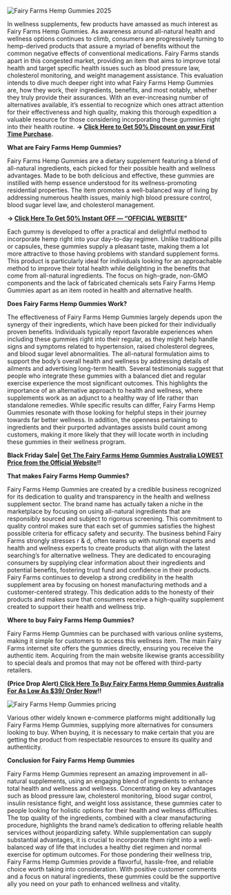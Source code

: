 ![Fairy Farms Hemp Gummies 2025](https://github.com/user-attachments/assets/ced722e5-7103-4248-b0ba-6ab449fbe6d3)


In wellness supplements, few products have amassed as much interest as Fairy Farms Hemp Gummies. As awareness around all-natural health and wellness options continues to climb, consumers are progressively turning to hemp-derived products that assure a myriad of benefits without the common negative effects of conventional medications. Fairy Farms stands apart in this congested market, providing an item that aims to improve total health and target specific health issues such as blood pressure law, cholesterol monitoring, and weight management assistance. This evaluation intends to dive much deeper right into what Fairy Farms Hemp Gummies are, how they work, their ingredients, benefits, and most notably, whether they truly provide their assurances. With an ever-increasing number of alternatives available, it’s essential to recognize which ones attract attention for their effectiveness and high quality, making this thorough expedition a valuable resource for those considering incorporating these gummies right into their health routine. **→ [Click Here to Get 50% Discount on your First Time Purchase](https://supplementcarts.com/fairy-farms-hemp-gummies-official/).**


**What are Fairy Farms Hemp Gummies?**

Fairy Farms Hemp Gummies are a dietary supplement featuring a blend of all-natural ingredients, each picked for their possible health and wellness advantages. Made to be both delicious and effective, these gummies are instilled with hemp essence understood for its wellness-promoting residential properties. The item promotes a well-balanced way of living by addressing numerous health issues, mainly high blood pressure control, blood sugar level law, and cholesterol management.


**→ [Click Here To Get 50% Instant OFF — “OFFICIAL WEBSITE](https://supplementcarts.com/fairy-farms-hemp-gummies-official/)”**


Each gummy is developed to offer a practical and delightful method to incorporate hemp right into your day-to-day regimen. Unlike traditional pills or capsules, these gummies supply a pleasant taste, making them a lot more attractive to those having problems with standard supplement forms. This product is particularly ideal for individuals looking for an approachable method to improve their total health while delighting in the benefits that come from all-natural ingredients. The focus on high-grade, non-GMO components and the lack of fabricated chemicals sets Fairy Farms Hemp Gummies apart as an item rooted in health and alternative health.


**Does Fairy Farms Hemp Gummies Work?**

The effectiveness of Fairy Farms Hemp Gummies largely depends upon the synergy of their ingredients, which have been picked for their individually proven benefits. Individuals typically report favorable experiences when including these gummies right into their regular, as they might help handle signs and symptoms related to hypertension, raised cholesterol degrees, and blood sugar level abnormalities. The all-natural formulation aims to support the body’s overall health and wellness by addressing details of ailments and advertising long-term health.
Several testimonials suggest that people who integrate these gummies with a balanced diet and regular exercise experience the most significant outcomes. This highlights the importance of an alternative approach to health and wellness, where supplements work as an adjunct to a healthy way of life rather than standalone remedies. While specific results can differ, Fairy Farms Hemp Gummies resonate with those looking for helpful steps in their journey towards far better wellness.
In addition, the openness pertaining to ingredients and their purported advantages assists build count among customers, making it more likely that they will locate worth in including these gummies in their wellness program.


**Black Friday Sale| [Get The Fairy Farms Hemp Gummies Australia LOWEST Price from the Official Website](https://supplementcarts.com/fairy-farms-hemp-gummies-official/)!!**


**That makes Fairy Farms Hemp Gummies?**

Fairy Farms Hemp Gummies are created by a credible business recognized for its dedication to quality and transparency in the health and wellness supplement sector. The brand name has actually taken a niche in the marketplace by focusing on using all-natural ingredients that are responsibly sourced and subject to rigorous screening. This commitment to quality control makes sure that each set of gummies satisfies the highest possible criteria for efficacy safety and security.
The business behind Fairy Farms strongly stresses r & d, often teams up with nutritional experts and health and wellness experts to create products that align with the latest searching’s for alternative wellness. They are dedicated to encouraging consumers by supplying clear information about their ingredients and potential benefits, fostering trust fund and confidence in their products.
Fairy Farms continues to develop a strong credibility in the health supplement area by focusing on honest manufacturing methods and a customer-centered strategy. This dedication adds to the honesty of their products and makes sure that consumers receive a high-quality supplement created to support their health and wellness trip.


**Where to buy Fairy Farms Hemp Gummies?**

Fairy Farms Hemp Gummies can be purchased with various online systems, making it simple for customers to access this wellness item. The main Fairy Farms internet site offers the gummies directly, ensuring you receive the authentic item. Acquiring from the main website likewise grants accessibility to special deals and promos that may not be offered with third-party retailers.


**(Price Drop Alert)[ Click Here To Buy Fairy Farms Hemp Gummies Australia For As Low As $39/ Order Now](https://supplementcarts.com/fairy-farms-hemp-gummies-official/)!!**


![Fairy Farms Hemp Gummies pricing](https://github.com/user-attachments/assets/65e87a59-8571-4df7-9b9d-06d3db85645c)


Various other widely known e-commerce platforms might additionally lug Fairy Farms Hemp Gummies, supplying more alternatives for consumers looking to buy. When buying, it is necessary to make certain that you are getting the product from respectable resources to ensure its quality and authenticity.


**Conclusion for Fairy Farms Hemp Gummies**

Fairy Farms Hemp Gummies represent an amazing improvement in all-natural supplements, using an engaging blend of ingredients to enhance total health and wellness and wellness. Concentrating on key advantages such as blood pressure law, cholesterol monitoring, blood sugar control, insulin resistance fight, and weight loss assistance, these gummies cater to people looking for holistic options for their health and wellness difficulties.
The top quality of the ingredients, combined with a clear manufacturing procedure, highlights the brand name’s dedication to offering reliable health services without jeopardizing safety. While supplementation can supply substantial advantages, it is crucial to incorporate them right into a well-balanced way of life that includes a healthy diet regimen and normal exercise for optimum outcomes.
For those pondering their wellness trip, Fairy Farms Hemp Gummies provide a flavorful, hassle-free, and reliable choice worth taking into consideration. With positive customer comments and a focus on natural ingredients, these gummies could be the supportive ally you need on your path to enhanced wellness and vitality.
